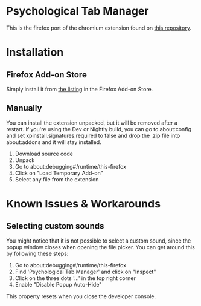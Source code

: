 # Psychological Tab Manager
This is the firefox port of the chromium extension found on [this repository](https://github.com/Eiernase/NeverGonnaCloseATab/).

# Installation
## Firefox Add-on Store
Simply install it from [the listing](https://addons.mozilla.org/en-US/firefox/addon/psychological-tab-manager/) in the Firefox Add-on Store.

## Manually
You can install the extension unpacked, but it will be removed after a restart. If you're using the Dev or Nightly build, you can go to about:config and set xpinstall.signatures.required to false and drop the .zip file into about:addons and it will stay installed.

1. Download source code
2. Unpack
3. Go to about:debugging#/runtime/this-firefox
4. Click on "Load Temporary Add-on"
5. Select any file from the extension

# Known Issues & Workarounds
## Selecting custom sounds
You might notice that it is not possible to select a custom sound, since the popup window closes when opening the file picker. 
You can get around this by following these steps: 

1. Go to about:debugging#/runtime/this-firefox
2. Find 'Psychological Tab Manager' and click on "Inspect"
3. Click on the three dots '...' in the top right corner
4. Enable "Disable Popup Auto-Hide"

This property resets when you close the developer console.
